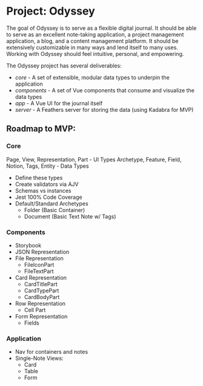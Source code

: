 # Project: Odyssey

The goal of Odyssey is to serve as a flexible digital journal. It should be able to serve as an excellent note-taking application, a project management application, a blog, and a content management platform. It should be extensively customizable in many ways and lend itself to many uses. Working with Odyssey should feel intuitive, personal, and empowering.

The Odyssey project has several deliverables:
  - *core* - A set of extensible, modular data types to underpin the application
  - *components* - A set of Vue components that consume and visualize the data types
  - *app* - A Vue UI for the journal itself
  - *server* - A Feathers server for storing the data (using Kadabra for MVP)

## Roadmap to MVP:

### Core
Page, View, Representation, Part - UI Types
Archetype, Feature, Field, Notion, Tags, Entity - Data Types
- Define these types
- Create validators via AJV
- Schemas vs instances
- Jest 100% Code Coverage
- Default/Standard Archetypes
  - Folder (Basic Container)
  - Document (Basic Text Note w/ Tags)

### Components
- Storybook
- JSON Representation
- File Representation
  - FileIconPart
  - FileTextPart
- Card Representation
  - CardTitlePart
  - CardTypePart
  - CardBodyPart
- Row Representation
  - Cell Part
- Form Representation
  - Fields
  
### Application
- Nav for containers and notes
- Single-Note Views:
  - Card
  - Table
  - Form
